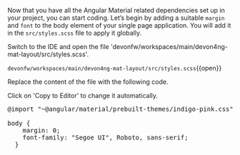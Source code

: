 Now that you have all the Angular Material related dependencies set up in your project, you can start coding. Let’s begin by adding a suitable `margin` and `font` to the body element of your single page application. You will add it in the `src/styles.scss` file to apply it globally.


Switch to the IDE and open the file 'devonfw/workspaces/main/devon4ng-mat-layout/src/styles.scss'.

`devonfw/workspaces/main/devon4ng-mat-layout/src/styles.scss`{{open}}




Replace the content of the file with the following code.


Click on 'Copy to Editor' to change it automatically.

<pre class="file" data-filename="devonfw/workspaces/main/devon4ng-mat-layout/src/styles.scss" data-target="replace" data-marker="">
@import &#34;~@angular/material/prebuilt-themes/indigo-pink.css&#34;;

body {
    margin: 0;
    font-family: &#34;Segoe UI&#34;, Roboto, sans-serif;
  }</pre>

